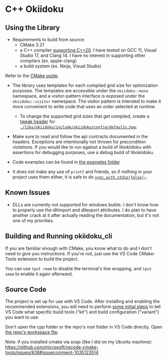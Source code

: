 
# C++ Okiidoku

## Using the Library

- Requirements to build from source:
  - CMake 3.21
  - a C++ compiler [supporting C++20](https://en.cppreference.com/w/cpp/compiler_support). I have tested on GCC 11, Visual Studio 17, and Clang 14. I have no interest in supporting other compilers (ex. apple-clang)
  - a build system (ex. Ninja, Visual Studio)

Refer to the [CMake guide](https://cmake.org/cmake/help/latest/guide/importing-exporting/index.html).

- The library uses templates for each compiled grid size for optimization purposes. The templates are accessible under the `okiidoku::mono` namespace, and a visitor-pattern interface is exposed under the `okiidoku::visitor` namespace. The visitor pattern is intended to make it more convenient to write code that uses an order selected at runtime.
  - To change the supported grid sizes that get compiled, create a [tweak header](https://vector-of-bool.github.io/2020/10/04/lib-configuration.html#providing-a-tweak-header) for [`./libs/okiidoku/include/okiidoku/config/defaults.hpp`](./libs/okiidoku/include/okiidoku/config/defaults.hpp).

- Make sure to read and follow the api contracts documented in the headers. Exceptions are intentionally not thrown for precondition violations. If you would like to run against a build of libokiidoku with assertions for debugging purposes, use a debug build of libokiidoku.

- Code examples can be found in [the examples folder](./libs/okiidoku/examples/).

- It does not make any use of `printf` and friends, so if nothing in your project uses them either, it is safe to do [`sync_with_stdio(false);`](https://en.cppreference.com/w/cpp/io/ios_base/sync_with_stdio).

## Known Issues

- DLLs are currently not supported for windows builds. I don't know how to properly use the dllimport and dllexport attributes. I do plan to have another crack at it after actually reading the documentation, but it's not one of my priorities.

## Building and Running okiidoku\_cli

If you are familiar enough with CMake, you know what to do and I don't need to give you instructions. If you're not, just use the VS Code CMake-Tools extension to build the project.

You can use `tput rmam` to disable the terminal's line wrapping, and `tput smam` to enable it again afterward.

## Source Code

The project is set up for use with VS Code. After installing and enabling the recommended extensions, you will need to perform [some initial steps](https://code.visualstudio.com/docs/cpp/cmake-linux#_select-a-kit) to tell VS Code what specific build tools ("kit") and build configuration ("variant") you want to use.

Don't open the cpp folder or the repo's root folder in VS Code directly. Open [the repo's workspace file](../okiidoku.code-workspace).

Note: if you installed cmake via snap (like I did on my Ubuntu machine): https://github.com/microsoft/vscode-cmake-tools/issues/838#issuecomment-1035123514

